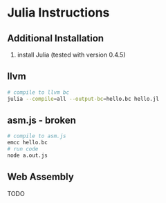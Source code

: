 # Julia Instructions

## Additional Installation

1.  install Julia (tested with version 0.4.5)

## llvm

``` sh
# compile to llvm bc
julia --compile=all --output-bc=hello.bc hello.jl
```

## asm.js - broken

``` sh
# compile to asm.js
emcc hello.bc
# run code
node a.out.js
```

## Web Assembly

TODO

